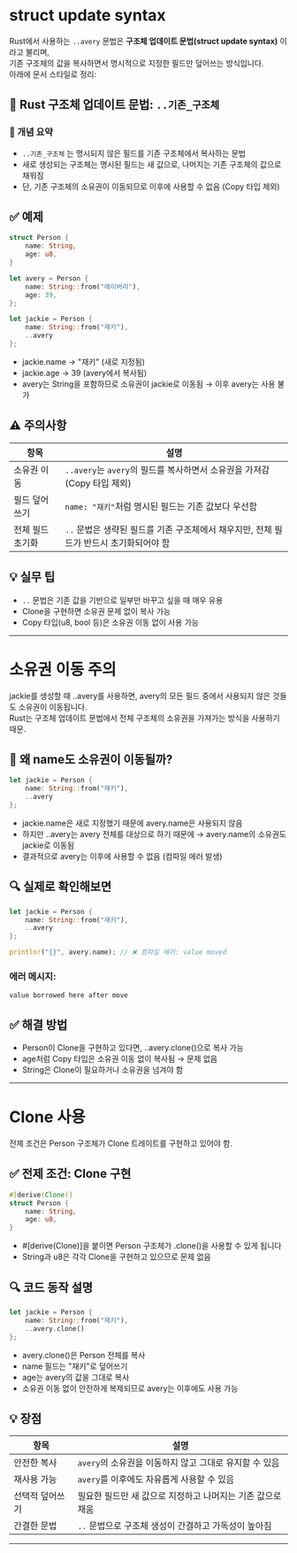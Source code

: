 # struct update syntax
Rust에서 사용하는 `..avery` 문법은 **구조체 업데이트 문법(struct update syntax)** 이라고 불리며,  
기존 구조체의 값을 복사하면서 명시적으로 지정한 필드만 덮어쓰는 방식입니다.  
아래에 문서 스타일로 정리:

## 🧠 Rust 구조체 업데이트 문법: `..기존_구조체`
### 📌 개념 요약
- `..기존_구조체` 는 명시되지 않은 필드를 기존 구조체에서 복사하는 문법
- 새로 생성되는 구조체는 명시된 필드는 새 값으로, 나머지는 기존 구조체의 값으로 채워짐
- 단, 기존 구조체의 소유권이 이동되므로 이후에 사용할 수 없음 (Copy 타입 제외)

## ✅ 예제
```rust
struct Person {
    name: String,
    age: u8,
}

let avery = Person {
    name: String::from("에이버리"),
    age: 39,
};

let jackie = Person {
    name: String::from("재키"),
    ..avery
};
```

- jackie.name → "재키" (새로 지정됨)
- jackie.age → 39 (avery에서 복사됨)
- avery는 String을 포함하므로 소유권이 jackie로 이동됨 → 이후 avery는 사용 불가

## ⚠️ 주의사항
| 항목              | 설명                                                                 |
|-------------------|----------------------------------------------------------------------|
| 소유권 이동       | `..avery`는 `avery`의 필드를 복사하면서 소유권을 가져감 (Copy 타입 제외) |
| 필드 덮어쓰기     | `name: "재키"`처럼 명시된 필드는 기존 값보다 우선함                     |
| 전체 필드 초기화  | `..` 문법은 생략된 필드를 기존 구조체에서 채우지만, 전체 필드가 반드시 초기화되어야 함 |


## 💡 실무 팁
- `..` 문법은 기존 값을 기반으로 일부만 바꾸고 싶을 때 매우 유용
- Clone을 구현하면 소유권 문제 없이 복사 가능
- Copy 타입(u8, bool 등)은 소유권 이동 없이 사용 가능

---

# 소유권 이동 주의

jackie를 생성할 때 ..avery를 사용하면, avery의 모든 필드 중에서 사용되지 않은 것들도 소유권이 이동됩니다.  
Rust는 구조체 업데이트 문법에서 전체 구조체의 소유권을 가져가는 방식을 사용하기 때문.

## 🧠 왜 name도 소유권이 이동될까?
```rust
let jackie = Person {
    name: String::from("재키"),
    ..avery
};

```
- jackie.name은 새로 지정했기 때문에 avery.name은 사용되지 않음
- 하지만 ..avery는 avery 전체를 대상으로 하기 때문에
→ avery.name의 소유권도 jackie로 이동됨
- 결과적으로 avery는 이후에 사용할 수 없음 (컴파일 에러 발생)

## 🔍 실제로 확인해보면
```rust
let jackie = Person {
    name: String::from("재키"),
    ..avery
};

println!("{}", avery.name); // ❌ 컴파일 에러: value moved
```

### 에러 메시지:
```
value borrowed here after move

```

## ✅ 해결 방법
- Person이 Clone을 구현하고 있다면, ..avery.clone()으로 복사 가능
- age처럼 Copy 타입은 소유권 이동 없이 복사됨 → 문제 없음
- String은 Clone이 필요하거나 소유권을 넘겨야 함


---

# Clone 사용

전제 조건은 Person 구조체가 Clone 트레이트를 구현하고 있어야 함.

## ✅ 전제 조건: Clone 구현
```rust
#[derive(Clone)]
struct Person {
    name: String,
    age: u8,
}
```

- #[derive(Clone)]을 붙이면 Person 구조체가 .clone()을 사용할 수 있게 됩니다
- String과 u8은 각각 Clone을 구현하고 있으므로 문제 없음

## 🔍 코드 동작 설명
```rust
let jackie = Person {
    name: String::from("재키"),
    ..avery.clone()
};
```

- avery.clone()은 Person 전체를 복사
- name 필드는 "재키"로 덮어쓰기
- age는 avery의 값을 그대로 복사
- 소유권 이동 없이 안전하게 복제되므로 avery는 이후에도 사용 가능

## 💡 장점
| 항목             | 설명                                                                 |
|------------------|----------------------------------------------------------------------|
| 안전한 복사       | `avery`의 소유권을 이동하지 않고 그대로 유지할 수 있음                  |
| 재사용 가능       | `avery`를 이후에도 자유롭게 사용할 수 있음                             |
| 선택적 덮어쓰기   | 필요한 필드만 새 값으로 지정하고 나머지는 기존 값으로 채움               |
| 간결한 문법       | `..` 문법으로 구조체 생성이 간결하고 가독성이 높아짐                     |


---


